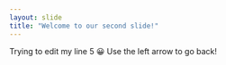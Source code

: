 ```yaml
---
layout: slide
title: "Welcome to our second slide!"
---
```

Trying to edit my line 5 😀
Use the left arrow to go back!
